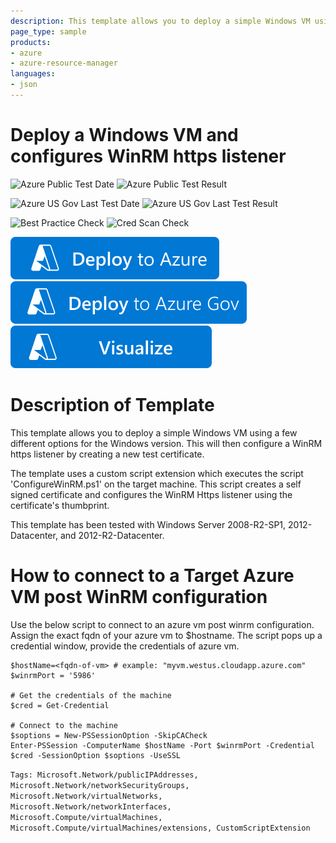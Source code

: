 ```yaml
---
description: This template allows you to deploy a simple Windows VM using a few different options for the Windows version. This will then configure a WinRM https listener. User need to provide the value of parameter 'hostNameScriptArgument' which is the fqdn of the VM. Example: testvm.westus.cloupdapp.azure.com or *.westus.cloupdapp.azure.com
page_type: sample
products:
- azure
- azure-resource-manager
languages:
- json
---
```

# Deploy a Windows VM and configures WinRM https listener

![Azure Public Test Date](https://azurequickstartsservice.blob.core.windows.net/badges/demos/vm-winrm-windows/PublicLastTestDate.svg)
![Azure Public Test Result](https://azurequickstartsservice.blob.core.windows.net/badges/demos/vm-winrm-windows/PublicDeployment.svg)

![Azure US Gov Last Test Date](https://azurequickstartsservice.blob.core.windows.net/badges/demos/vm-winrm-windows/FairfaxLastTestDate.svg)
![Azure US Gov Last Test Result](https://azurequickstartsservice.blob.core.windows.net/badges/demos/vm-winrm-windows/FairfaxDeployment.svg)

![Best Practice Check](https://azurequickstartsservice.blob.core.windows.net/badges/demos/vm-winrm-windows/BestPracticeResult.svg)
![Cred Scan Check](https://azurequickstartsservice.blob.core.windows.net/badges/demos/vm-winrm-windows/CredScanResult.svg)

[![Deploy To Azure](https://raw.githubusercontent.com/Azure/azure-quickstart-templates/master/1-CONTRIBUTION-GUIDE/images/deploytoazure.svg?sanitize=true)](https://portal.azure.com/#create/Microsoft.Template/uri/https%3A%2F%2Fraw.githubusercontent.com%2FAzure%2Fazure-quickstart-templates%2Fmaster%2Fdemos%2Fvm-winrm-windows%2Fazuredeploy.json)
[![Deploy To Azure US Gov](https://raw.githubusercontent.com/Azure/azure-quickstart-templates/master/1-CONTRIBUTION-GUIDE/images/deploytoazuregov.svg?sanitize=true)](https://portal.azure.us/#create/Microsoft.Template/uri/https%3A%2F%2Fraw.githubusercontent.com%2FAzure%2Fazure-quickstart-templates%2Fmaster%2Fdemos%2Fvm-winrm-windows%2Fazuredeploy.json)
[![Visualize](https://raw.githubusercontent.com/Azure/azure-quickstart-templates/master/1-CONTRIBUTION-GUIDE/images/visualizebutton.svg?sanitize=true)](http://armviz.io/#/?load=https%3A%2F%2Fraw.githubusercontent.com%2FAzure%2Fazure-quickstart-templates%2Fmaster%2Fdemos%2Fvm-winrm-windows%2Fazuredeploy.json)

Description of Template
=======================
This template allows you to deploy a simple Windows VM using a few different options for the Windows version.
This will then configure a WinRM https listener by creating a new test certificate.

The template uses a custom script extension which executes the script 'ConfigureWinRM.ps1' on the target machine.
This script creates a self signed certificate and configures the WinRM Https listener using the certificate's thumbprint.

This template has been tested with Windows Server 2008-R2-SP1, 2012-Datacenter, and 2012-R2-Datacenter.

How to connect to a Target Azure VM post WinRM configuration
============================================================
Use the below script to connect to an azure vm post winrm configuration. Assign the exact fqdn of your azure vm to $hostname.
The script pops up a credential window, provide the credentials of azure vm.

	$hostName=<fqdn-of-vm> # example: "myvm.westus.cloudapp.azure.com"
	$winrmPort = '5986'

	# Get the credentials of the machine
	$cred = Get-Credential

	# Connect to the machine
	$soptions = New-PSSessionOption -SkipCACheck
	Enter-PSSession -ComputerName $hostName -Port $winrmPort -Credential $cred -SessionOption $soptions -UseSSL

`Tags: Microsoft.Network/publicIPAddresses, Microsoft.Network/networkSecurityGroups, Microsoft.Network/virtualNetworks, Microsoft.Network/networkInterfaces, Microsoft.Compute/virtualMachines, Microsoft.Compute/virtualMachines/extensions, CustomScriptExtension`
